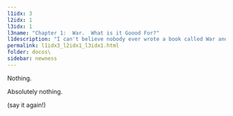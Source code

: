 ```yaml
---
l1idx: 3
l2idx: 1
l3idx: 1
l3name: "Chapter 1:  War.  What is it Goood For?"
l1description: "I can't believe nobody ever wrote a book called War and Peace."
permalink: l1idx3_l2idx1_l3idx1.html
folder: docos\
sidebar: newness
---
```


Nothing.

Absolutely nothing.

(say it again!)
